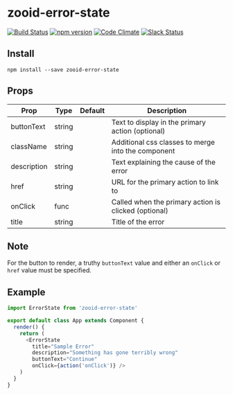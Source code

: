 # zooid-error-state

[![Build Status](https://travis-ci.org/octoblu/zooid-error-state.svg?branch=master)](https://travis-ci.org/octoblu/zooid-error-state)
[![npm version](https://badge.fury.io/js/zooid-error-state.svg)](http://badge.fury.io/js/zooid-error-state)
[![Code Climate](https://codeclimate.com/github/octoblu/zooid-error-state.png)](https://codeclimate.com/github/octoblu/zooid-error-state)
[![Slack Status](http://community-slack.octoblu.com/badge.svg)](http://community-slack.octoblu.com)

## Install
```
npm install --save zooid-error-state
```

## Props
| Prop        | Type   | Default | Description                                          |
| ----------- | -------| --------| -----------------------------------------------------|
| buttonText  | string |         | Text to display in the primary action (optional)     |
| className   | string |         | Additional css classes to merge into the component   |
| description | string |         | Text explaining the cause of the error               |
| href        | string |         | URL for the primary action to link to                |
| onClick     | func   |         | Called when the primary action is clicked (optional) |
| title       | string |         | Title of the error                                   |

## Note

For the button to render, a truthy `buttonText` value and either an `onClick` or `href` value must be specified.

## Example
```js
import ErrorState from 'zooid-error-state'

export default class App extends Component {
  render() {
    return (
      <ErrorState
        title="Sample Error"
        description="Something has gone terribly wrong"
        buttonText="Continue"
        onClick={action('onClick')} />
    )
  }
}
```
